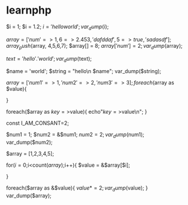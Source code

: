 # learnphp

$i = 1;
$i = 1.2;
$i = 'hello world';
var_dump($i);



$array = [
    'num' => 1,
    6 => 2.453,
    'dafddaf',
    5 => true,
    'sadasdf'
];
array_push($array, 4,5,6,7);
$array[] = 8;
$array['num'] = 2;
var_dump($array);



$text = 'hello' . ' world';
var_dump($text);



$name = 'world';
$string = "hello\n $name";
var_dump($string);

$array = [
    'num1' => 1,
    'num2' => 2,
    'num3' => 3
];
foreach($array as $value){

}

foreach($array as $key=>$value){
    echo"$key=>$value\n";
}

const I_AM_CONSANT=2;

$num1 = 1;
$num2 = &$num1;
$num2 = 2;
var_dump($num1);
var_dump($num2);

$array = [1,2,3,4,5];

for($i=0;$i<count($array);$i++){
    $value = &$array[$i];

}

foreach($array as &$value){
    $value *= 2;
    var_dump($value);
}
var_dump($array);

